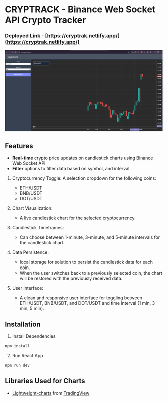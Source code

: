 # CRYPTRACK - Binance Web Socket API Crypto Tracker

### Deployed Link - [https://cryptrak.netlify.app/](https://cryptrak.netlify.app/)

![alt text](public/Screenshot_1.png)

## Features

- **Real-time** crypto price updates on candlestick charts using Binance Web Socket API
- **Filter** options to filter data based on symbol, and interval


1. Cryptocurrency Toggle: A selection dropdown for the following coins:
   - ETH/USDT
   - BNB/USDT
   - DOT/USDT

2. Chart Visualization:
   - A live candlestick chart for the selected cryptocurrency.

3. Candlestick Timeframes:
   - Can choose between 1-minute, 3-minute, and 5-minute intervals for the candlestick chart.
4. Data Persistence:
   - local storage for solution to persist the candlestick data for each coin.
   - When the user switches back to a previously selected coin, the chart will be restored with the previously received data.
5. User Interface:
   - A clean and responsive user interface for toggling between ETH/USDT, BNB/USDT, and DOT/USDT and time interval (1 min, 3 min, 5 min).

## Installation

1. Install Dependencies
```bash
npm install
```
2. Run React App
```bash
npm run dev
```
## Libraries Used for Charts

- [Lightweight-charts](https://github.com/tradingview/lightweight-charts) from [TradingView](https://www.tradingview.com/)

